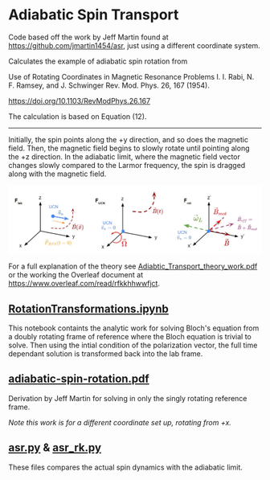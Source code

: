 # Adiabatic Spin Transport

Code based off the work by Jeff Martin found at https://github.com/jmartin1454/asr, just using a different coordinate system.

Calculates the example of adiabatic spin rotation from

Use of Rotating Coordinates in Magnetic Resonance Problems
I. I. Rabi, N. F. Ramsey, and J. Schwinger
Rev. Mod. Phys. 26, 167 (1954).

https://doi.org/10.1103/RevModPhys.26.167

The calculation is based on Equation (12). 

----

Initially, the spin points along the +y direction, and so does the magnetic field.  Then, the magnetic field begins to slowly rotate until pointing along the +z direction.  In the adiabatic limit, where the magnetic field vector changes slowly compared to the Larmor frequency, the spin is dragged along with the magnetic field.

<p align="middle">
<img align="middle" src="./Photos/frames.jpg" width="700" title="Different frames of reference" />  
</p>

For a full explanation of the theory see [Adiabtic_Transport_theory_work.pdf](https://github.com/eklem1/AdiabaticSpinTransp/blob/master/Adiabatic_Transport_theory_work.pdf) or the working the Overleaf document at https://www.overleaf.com/read/rfkkhhwwfjct.

## [RotationTransformations.ipynb](https://github.com/eklem1/AdiabaticSpinTransp/blob/master/RotationTransformations.ipynb)
This notebook containts the analytic work for solving Bloch's equation from a doubly rotating frame of reference where the Bloch equation is trivial to solve. Then using the intial condition of the polarization vector, the full time dependant solution is transformed back into the lab frame.

## [adiabatic-spin-rotation.pdf](https://github.com/eklem1/AdiabaticSpinTransp/blob/master/adiabatic-spin-rotation.pdf)

Derivation by Jeff Martin for solving in only the singly rotating reference frame.   

*Note this work is for a different coordinate set up, rotating from +x.*

## [asr.py](https://github.com/eklem1/AdiabaticSpinTransp/blob/master/asr.py) & [asr_rk.py](https://github.com/eklem1/AdiabaticSpinTransp/blob/master/asr_rk.py)

These files compares the actual spin dynamics with the adiabatic limit.
